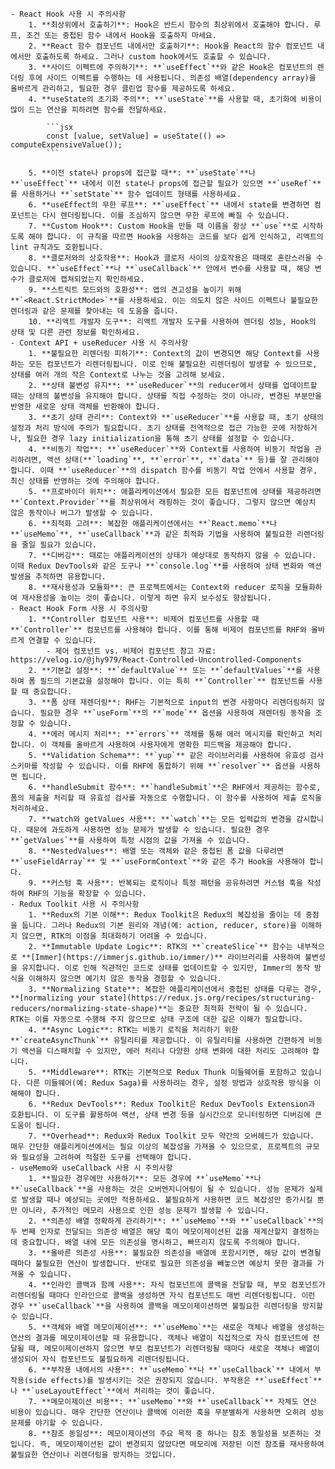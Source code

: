 
    - React Hook 사용 시 주의사항
        1. **최상위에서 호출하기**: Hook은 반드시 함수의 최상위에서 호출해야 합니다. 루프, 조건 또는 중첩된 함수 내에서 Hook을 호출하지 마세요.
        2. **React 함수 컴포넌트 내에서만 호출하기**: Hook을 React의 함수 컴포넌트 내에서만 호출하도록 하세요. 그러나 custom hook에서도 호출할 수 있습니다.
        3. **사이드 이펙트에 주의하기**: **`useEffect`**와 같은 Hook은 컴포넌트의 렌더링 후에 사이드 이펙트를 수행하는 데 사용됩니다. 의존성 배열(dependency array)을 올바르게 관리하고, 필요한 경우 클린업 함수를 제공하도록 하세요.
        4. **useState의 초기화 주의**: **`useState`**를 사용할 때, 초기화에 비용이 많이 드는 연산을 피하려면 함수를 전달하세요.

            ```jsx
            const [value, setValue] = useState(() => computeExpensiveValue());
            ```

        5. **이전 state나 props에 접근할 때**: **`useState`**나 **`useEffect`** 내에서 이전 state나 props에 접근할 필요가 있으면 **`useRef`**를 사용하거나 **`setState`** 함수 업데이트 형태를 사용하세요.
        6. **useEffect의 무한 루프**: **`useEffect`** 내에서 state를 변경하면 컴포넌트는 다시 렌더링됩니다. 이를 조심하지 않으면 무한 루프에 빠질 수 있습니다.
        7. **Custom Hook**: Custom Hook을 만들 때 이름을 항상 **`use`**로 시작하도록 해야 합니다. 이 규칙을 따르면 Hook을 사용하는 코드를 보다 쉽게 인식하고, 리액트의 lint 규칙과도 호환됩니다.
        8. **클로저와의 상호작용**: Hook과 클로저 사이의 상호작용은 때때로 혼란스러울 수 있습니다. **`useEffect`**나 **`useCallback`** 안에서 변수를 사용할 때, 해당 변수가 클로저에 캡쳐되었는지 확인하세요.
        9. **스트릭트 모드와의 호환성**: 앱의 견고성을 높이기 위해 **`<React.StrictMode>`**를 사용하세요. 이는 의도치 않은 사이드 이펙트나 불필요한 렌더링과 같은 문제를 찾아내는 데 도움을 줍니다.
        10. **리액트 개발자 도구**: 리액트 개발자 도구를 사용하여 렌더링 성능, Hook의 상태 및 다른 관련 정보를 확인하세요.
    - Context API + useReducer 사용 시 주의사항
        1. **불필요한 리렌더링 피하기**: Context의 값이 변경되면 해당 Context를 사용하는 모든 컴포넌트가 리렌더링됩니다. 이로 인해 불필요한 리렌더링이 발생할 수 있으므로, 상태를 여러 개의 작은 Context로 나누는 것을 고려해 보세요.
        2. **상태 불변성 유지**: **`useReducer`**의 reducer에서 상태를 업데이트할 때는 상태의 불변성을 유지해야 합니다. 상태를 직접 수정하는 것이 아니라, 변경된 부분만을 반영한 새로운 상태 객체를 반환해야 합니다.
        3. **초기 상태 관리**: Context와 **`useReducer`**를 사용할 때, 초기 상태의 설정과 처리 방식에 주의가 필요합니다. 초기 상태를 전역적으로 접근 가능한 곳에 저장하거나, 필요한 경우 lazy initialization을 통해 초기 상태를 설정할 수 있습니다.
        4. **비동기 작업**: **`useReducer`**와 Context를 사용하여 비동기 작업을 관리하려면, 액션 상태(**`loading`**, **`error`**, **`data`** 등)를 잘 관리해야 합니다. 이때 **`useReducer`**의 dispatch 함수를 비동기 작업 안에서 사용할 경우, 최신 상태를 반영하는 것에 주의해야 합니다.
        5. **프로바이더 위치**: 애플리케이션에서 필요한 모든 컴포넌트에 상태를 제공하려면 **`Context.Provider`**를 최상위에서 래핑하는 것이 좋습니다. 그렇지 않으면 예상치 않은 동작이나 버그가 발생할 수 있습니다.
        6. **최적화 고려**: 복잡한 애플리케이션에서는 **`React.memo`**나 **`useMemo`**, **`useCallback`**과 같은 최적화 기법을 사용하여 불필요한 리렌더링을 줄일 필요가 있습니다.
        7. **디버깅**: 때로는 애플리케이션의 상태가 예상대로 동작하지 않을 수 있습니다. 이때 Redux DevTools와 같은 도구나 **`console.log`**를 사용하여 상태 변화와 액션 발생을 추적하면 유용합니다.
        8. **재사용성과 모듈화**: 큰 프로젝트에서는 Context와 reducer 로직을 모듈화하여 재사용성을 높이는 것이 좋습니다. 이렇게 하면 유지 보수성도 향상됩니다.
    - React Hook Form 사용 시 주의사항
        1. **Controller 컴포넌트 사용**: 비제어 컴포넌트를 사용할 때 **`Controller`** 컴포넌트를 사용해야 합니다. 이를 통해 비제어 컴포넌트를 RHF와 올바르게 연결할 수 있습니다.
            - 제어 컴포넌트 vs. 비제어 컴포넌트 참고 자료: https://velog.io/@jhy979/React-Controlled-Uncontrolled-Components
        2. **기본값 설정**: **`defaultValue`** 또는 **`defaultValues`**를 사용하여 폼 필드의 기본값을 설정해야 합니다. 이는 특히 **`Controller`** 컴포넌트를 사용할 때 중요합니다.
        3. **폼 상태 재렌더링**: RHF는 기본적으로 input의 변경 사항마다 리렌더링하지 않습니다. 필요한 경우 **`useForm`**의 **`mode`** 옵션을 사용하여 재렌더링 동작을 조정할 수 있습니다.
        4. **에러 메시지 처리**: **`errors`** 객체를 통해 에러 메시지를 확인하고 처리합니다. 이 객체를 올바르게 사용하여 사용자에게 명확한 피드백을 제공해야 합니다.
        5. **Validation Schema**: **`yup`** 같은 라이브러리를 사용하여 유효성 검사 스키마를 작성할 수 있습니다. 이를 RHF에 통합하기 위해 **`resolver`** 옵션을 사용하면 됩니다.
        6. **handleSubmit 함수**: **`handleSubmit`**은 RHF에서 제공하는 함수로, 폼의 제출을 처리할 때 유효성 검사를 자동으로 수행합니다. 이 함수를 사용하여 제출 로직을 처리하세요.
        7. **watch와 getValues 사용**: **`watch`**는 모든 입력값의 변경을 감시합니다. 때문에 과도하게 사용하면 성능 문제가 발생할 수 있습니다. 필요한 경우 **`getValues`**를 사용하여 특정 시점의 값을 가져올 수 있습니다.
        8. **NestedValues**: 배열 또는 객체와 같은 중첩된 폼 값을 다루려면 **`useFieldArray`** 및 **`useFormContext`**와 같은 추가 Hook을 사용해야 합니다.
        9. **커스텀 훅 사용**: 반복되는 로직이나 특정 패턴을 공유하려면 커스텀 훅을 작성하여 RHF의 기능을 확장할 수 있습니다.
    - Redux Toolkit 사용 시 주의사항
        1. **Redux의 기본 이해**: Redux Toolkit은 Redux의 복잡성을 줄이는 데 중점을 둡니다. 그러나 Redux의 기본 원리와 개념(예: action, reducer, store)을 이해하지 않으면, RTK의 이점을 최대화하기 어려울 수 있습니다.
        2. **Immutable Update Logic**: RTK의 **`createSlice`** 함수는 내부적으로 **[Immer](https://immerjs.github.io/immer/)** 라이브러리를 사용하여 불변성을 유지합니다. 이로 인해 직관적인 코드로 상태를 업데이트할 수 있지만, Immer의 동작 방식을 이해하지 않으면 예기치 않은 동작을 경험할 수 있습니다.
        3. **Normalizing State**: 복잡한 애플리케이션에서 중첩된 상태를 다루는 경우, **[normalizing your state](https://redux.js.org/recipes/structuring-reducers/normalizing-state-shape)**는 중요한 최적화 전략이 될 수 있습니다. RTK는 이를 자동으로 수행해 주지 않으므로 상태 구조에 대한 깊은 이해가 필요합니다.
        4. **Async Logic**: RTK는 비동기 로직을 처리하기 위한 **`createAsyncThunk`** 유틸리티를 제공합니다. 이 유틸리티를 사용하면 간편하게 비동기 액션을 디스패치할 수 있지만, 에러 처리나 다양한 상태 변화에 대한 처리도 고려해야 합니다.
        5. **Middleware**: RTK는 기본적으로 Redux Thunk 미들웨어를 포함하고 있습니다. 다른 미들웨어(예: Redux Saga)를 사용하려는 경우, 설정 방법과 상호작용 방식을 이해해야 합니다.
        6. **Redux DevTools**: Redux Toolkit은 Redux DevTools Extension과 호환됩니다. 이 도구를 활용하여 액션, 상태 변경 등을 실시간으로 모니터링하면 디버깅에 큰 도움이 됩니다.
        7. **Overhead**: Redux와 Redux Toolkit 모두 약간의 오버헤드가 있습니다. 매우 간단한 애플리케이션에서는 필요 이상의 복잡성을 가져올 수 있으므로, 프로젝트의 규모와 필요성을 고려하여 적절한 도구를 선택해야 합니다.
    - useMemo와 useCallback 사용 시 주의사항
        1. **필요한 경우에만 사용하기**: 모든 경우에 **`useMemo`**나 **`useCallback`**을 사용하는 것은 오버엔지니어링이 될 수 있습니다. 성능 문제가 실제로 발생할 때나 예상되는 곳에만 적용하세요. 불필요하게 사용하면 코드 복잡성만 증가시킬 뿐만 아니라, 추가적인 메모리 사용으로 인한 성능 문제가 발생할 수 있습니다.
        2. **의존성 배열 정확하게 관리하기**: **`useMemo`**와 **`useCallback`**의 두 번째 인자로 전달되는 의존성 배열은 해당 훅이 메모이제이션된 값을 재계산할지 결정하는 데 중요합니다. 배열 내에 모든 의존성을 명시하고, 빠뜨리지 않도록 주의해야 합니다.
        3. **올바른 의존성 사용**: 불필요한 의존성을 배열에 포함시키면, 해당 값이 변경될 때마다 불필요한 연산이 발생합니다. 반대로 필요한 의존성을 빼놓으면 예상치 못한 결과를 가져올 수 있습니다.
        4. **인라인 콜백과 함께 사용**: 자식 컴포넌트에 콜백을 전달할 때, 부모 컴포넌트가 리렌더링될 때마다 인라인으로 콜백을 생성하면 자식 컴포넌트도 매번 리렌더링됩니다. 이런 경우 **`useCallback`**을 사용하여 콜백을 메모이제이션하면 불필요한 리렌더링을 방지할 수 있습니다.
        5. **객체와 배열 메모이제이션**: **`useMemo`**는 새로운 객체나 배열을 생성하는 연산의 결과를 메모이제이션할 때 유용합니다. 객체나 배열이 직접적으로 자식 컴포넌트에 전달될 때, 메모이제이션하지 않으면 부모 컴포넌트가 리렌더링될 때마다 새로운 객체나 배열이 생성되어 자식 컴포넌트도 불필요하게 리렌더링됩니다.
        6. **부작용 내에서의 사용**: **`useMemo`**나 **`useCallback`** 내에서 부작용(side effects)를 발생시키는 것은 권장되지 않습니다. 부작용은 **`useEffect`**나 **`useLayoutEffect`**에서 처리하는 것이 좋습니다.
        7. **메모이제이션 비용**: **`useMemo`**와 **`useCallback`** 자체도 연산 비용이 있습니다. 매우 간단한 연산이나 콜백에 이러한 훅을 무분별하게 사용하면 오히려 성능 문제를 야기할 수 있습니다.
        8. **참조 동일성**: 메모이제이션의 주요 목적 중 하나는 참조 동일성을 보존하는 것입니다. 즉, 메모이제이션된 값이 변경되지 않았다면 메모리에 저장된 이전 참조를 재사용하여 불필요한 연산이나 리렌더링을 방지하는 것입니다.